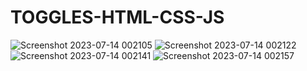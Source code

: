 # TOGGLES-HTML-CSS-JS
![Screenshot 2023-07-14 002105](https://github.com/Narayan-Thakare/TOGGLES-HTML-CSS-JS/assets/113063658/67d2e227-b826-4df1-b38a-470e25a94482)
![Screenshot 2023-07-14 002122](https://github.com/Narayan-Thakare/TOGGLES-HTML-CSS-JS/assets/113063658/efa9efc0-4f5c-4e87-ab1b-d9b1f2869ec1)
![Screenshot 2023-07-14 002141](https://github.com/Narayan-Thakare/TOGGLES-HTML-CSS-JS/assets/113063658/c8e62dfe-95a7-4473-8f90-020202656260)
![Screenshot 2023-07-14 002157](https://github.com/Narayan-Thakare/TOGGLES-HTML-CSS-JS/assets/113063658/9bd5ded8-92b9-45a2-a5fb-ccaed4def6ea)
